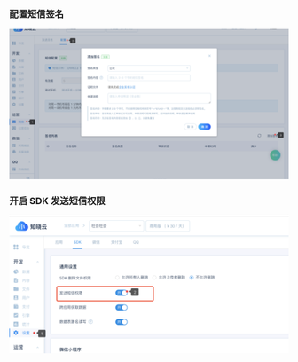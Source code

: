 ### 配置短信签名

![](/images/dashboard/first-enable-sms.png)


### 开启 SDK 发送短信权限

![](/images/dashboard/enable-sms.png)
